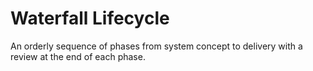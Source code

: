 # Waterfall Lifecycle


An orderly sequence of phases from system concept to delivery with a
review at the end of each phase.

